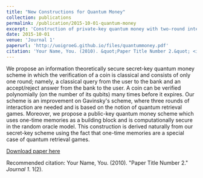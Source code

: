 ```yaml
---
title: "New Constructions for Quantum Money"
collection: publications
permalink: /publication/2015-10-01-quantum-money
excerpt: 'Construction of private-key quantum money with two-round interaction for verification'
date: 2015-10-01
venue: 'Journal 1'
paperurl: 'http://uoigroeG.github.io/files/quantummoney.pdf'
citation: 'Your Name, You. (2010). &quot;Paper Title Number 2.&quot; <i>Journal 1</i>. 1(2).'
---
```

We propose an information theoretically secure secret-key quantum money scheme in which the
verification of a coin is classical and consists of only one round; namely, a classical query from the
user to the bank and an accept/reject answer from the bank to the user. A coin can be verified
polynomially (on the number of its qubits) many times before it expires. Our scheme is an improvement
on Gavinsky's scheme, where three rounds of interaction are needed and is based on the
notion of quantum retrieval games.
Moreover, we propose a public-key quantum money scheme which uses one-time memories as
a building block and is computationally secure in the random oracle model. This construction is
derived naturally from our secret-key scheme using the fact that one-time memories are a special case
of quantum retrieval games.

[Download paper here](http://uoigroeG.github.io/files/quantummoney.pdf)

Recommended citation: Your Name, You. (2010). "Paper Title Number 2." <i>Journal 1</i>. 1(2).
